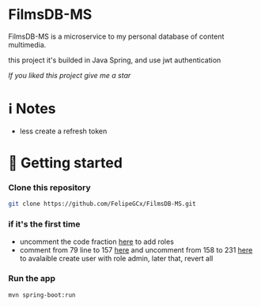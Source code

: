 # FilmsDB-MS

FilmsDB-MS is a microservice to my personal database of content multimedia.

this project it's builded in Java Spring, and use jwt authentication

*If you liked this project give me a star*

# ℹ️ Notes 
- less create a refresh token

# 🚀 Getting started

### Clone this repository
``` bash
git clone https://github.com/FelipeGCx/FilmsDB-MS.git
```
### if it's the first time
- uncomment the code fraction [here](src/main/java/com/fg/filmsMS/FilmsMsApplication.java?plain=1#L22-L29) to add roles
- comment from 79 line to 157 [here](src/main/java/com/fg/filmsMS/security/services/Impl/AuthServiceImpl.java?plain=1#L79-L157) and uncomment from 158 to 231 [here](src/main/java/com/fg/filmsMS/security/services/Impl/AuthServiceImpl.java?plain=1#L158-L231) to avalaible create user with role admin, later that, revert all

### Run the app
``` bash
mvn spring-boot:run
```
